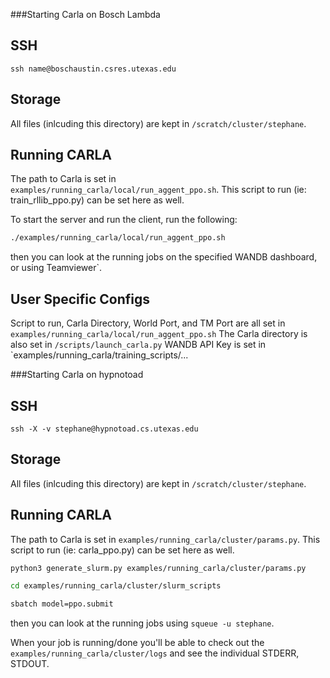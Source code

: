 
###Starting Carla on Bosch Lambda

## SSH

`ssh name@boschaustin.csres.utexas.edu`

## Storage

All files (inlcuding this directory) are kept in `/scratch/cluster/stephane`. 

## Running CARLA 

The path to Carla is set in `examples/running_carla/local/run_aggent_ppo.sh`. This script to run (ie: train_rllib_ppo.py) can be set here as well. 

To start the server and run the client, run the following:

```bash
./examples/running_carla/local/run_aggent_ppo.sh
```

then you can look at the running jobs on the specified WANDB dashboard, or using Teamviewer`.  

## User Specific Configs

Script to run, Carla Directory, World Port, and TM Port are all set in `examples/running_carla/local/run_aggent_ppo.sh`
The Carla directory is also set in `/scripts/launch_carla.py`
WANDB API Key is set in `examples/running_carla/training_scripts/...

###Starting Carla on hypnotoad

## SSH

`ssh -X -v stephane@hypnotoad.cs.utexas.edu`

## Storage

All files (inlcuding this directory) are kept in `/scratch/cluster/stephane`. 

## Running CARLA 

The path to Carla is set in `examples/running_carla/cluster/params.py`. This script to run (ie: carla_ppo.py) can be set here as well. 

```bash
python3 generate_slurm.py examples/running_carla/cluster/params.py

cd examples/running_carla/cluster/slurm_scripts

sbatch model=ppo.submit
```

then you can look at the running jobs using `squeue -u stephane`.  

When your job is running/done you'll be able to check out the `examples/running_carla/cluster/logs` and see the individual STDERR, STDOUT.

